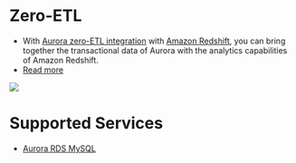 # Zero-ETL
- With [Aurora zero-ETL integration](../../../2_AWSComponents/6_DatabaseServices/AmazonRDS/Readme.md) with [Amazon Redshift](../../../2_AWSComponents/10_BigDataComponents/StorageDBs/DataWarehouse/AmazonRedshift.md), you can bring together the transactional data of Aurora with the analytics capabilities of Amazon Redshift.
- [Read more](https://aws.amazon.com/blogs/big-data/getting-started-guide-for-near-real-time-operational-analytics-using-amazon-aurora-zero-etl-integration-with-amazon-redshift/)

![](https://d2908q01vomqb2.cloudfront.net/b6692ea5df920cad691c20319a6fffd7a4a766b8/2023/06/19/bdb-2753-image003.png)

# Supported Services
- [Aurora RDS MySQL](../../../2_AWSComponents/6_DatabaseServices/AmazonRDS/Readme.md)

